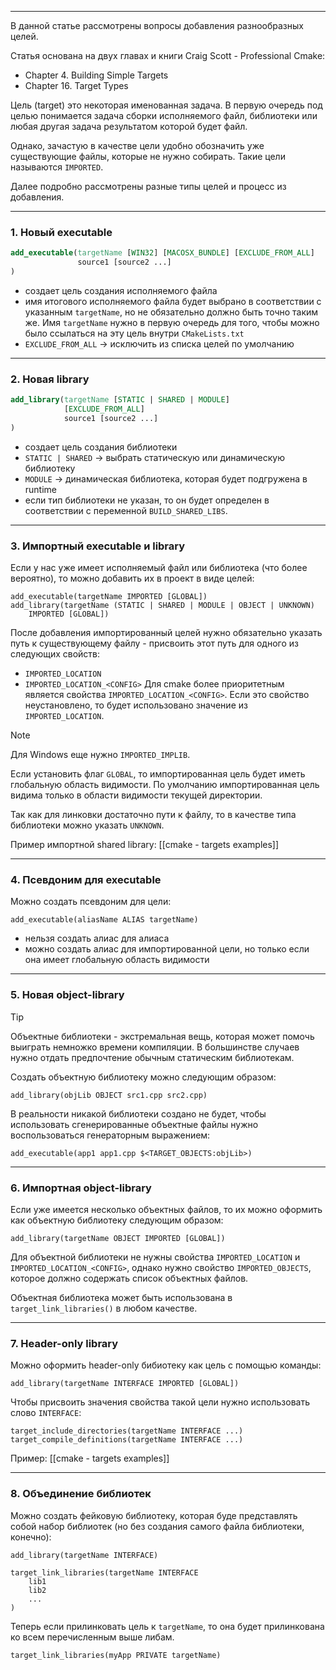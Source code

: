 ___
В данной статье рассмотрены вопросы добавления разнообразных целей.

Статья основана на двух главах и книги Craig Scott - Professional Cmake:
- Chapter 4. Building Simple Targets
- Chapter 16. Target Types

Цель (target) это некоторая именованная задача. В первую очередь под целью понимается задача сборки исполняемого файл, библиотеки или любая другая задача результатом которой будет файл.

Однако, зачастую в качестве цели удобно обозначить уже существующие файлы, которые не нужно собирать. Такие цели называются `IMPORTED`.

Далее подробно рассмотрены разные типы целей и процесс из добавления.
___
### 1. Новый executable

```cmake
add_executable(targetName [WIN32] [MACOSX_BUNDLE] [EXCLUDE_FROM_ALL]
               source1 [source2 ...]
)
```
- создает цель создания исполняемого файла
- имя итогового исполняемого файла будет выбрано в соответствии с указанным `targetName`, но не обязательно должно быть точно таким же. Имя `targetName` нужно в первую очередь для того, чтобы можно было ссылаться на эту цель внутри `CMakeLists.txt`
- `EXCLUDE_FROM_ALL` -> исключить из списка целей по умолчанию

___
### 2. Новая library

```cmake
add_library(targetName [STATIC | SHARED | MODULE]
			[EXCLUDE_FROM_ALL]
			source1 [source2 ...]
)
```
- cоздает цель создания библиотеки
- `STATIC | SHARED` -> выбрать статическую или динамическую библиотеку
- `MODULE` -> динамическая библиотека, которая будет подгружена в runtime
- если тип библиотеки не указан, то он будет определен в соответствии с переменной `BUILD_SHARED_LIBS`.

___
### 3. Импортный executable и library

Если у нас уже имеет исполняемый файл или библиотека (что более вероятно), то можно добавить их в проект в виде целей:
```
add_executable(targetName IMPORTED [GLOBAL])
add_library(targetName (STATIC | SHARED | MODULE | OBJECT | UNKNOWN)
	IMPORTED [GLOBAL])
```
После добавления импортированный целей нужно обязательно указать путь к существующему файлу - присвоить этот путь для одного из следующих свойств:
- `IMPORTED_LOCATION`
- `IMPORTED_LOCATION_<CONFIG>`
Для cmake более приоритетным является свойства `IMPORTED_LOCATION_<CONFIG>`. Если это свойство неустановлено, то будет использовано значение из `IMPORTED_LOCATION`.

>[!note]
>Для Windows еще нужно `IMPORTED_IMPLIB`.

Если установить флаг `GLOBAL`, то импортированная цель будет иметь глобальную область видимости. По умолчанию импортированная цель видима только в области видимости текущей директории.

Так как для линковки достаточно пути к файлу, то в качестве типа библиотеки можно указать `UNKNOWN`.

Пример импортной shared library: [[cmake - targets examples]]
___
### 4. Псевдоним для executable

Можно создать псевдоним для цели:
```
add_executable(aliasName ALIAS targetName)
```
- нельзя создать алиас для алиаса
- можно создать алиас для импортированной цели, но только если она имеет глобальную область видимости
___
### 5. Новая object-library

>[!tip]
>Объектные библиотеки - экстремальная вещь, которая может помочь выиграть немножко времени компиляции. В большинстве случаев нужно отдать предпочтение обычным статическим библиотекам.

Создать объектную библиотеку можно следующим образом:
```
add_library(objLib OBJECT src1.cpp src2.cpp)
```
В реальности никакой библиотеки создано не будет, чтобы использовать сгенерированные объектные файлы нужно воспользоваться генераторным выражением:
```
add_executable(app1 app1.cpp $<TARGET_OBJECTS:objLib>)
```
___
### 6. Импортная object-library

Если уже имеется несколько объектных файлов, то их можно оформить как объектную библиотеку следующим образом:
```
add_library(targetName OBJECT IMPORTED [GLOBAL])
```
Для объектной библиотеки не нужны свойства `IMPORTED_LOCATION` и `IMPORTED_LOCATION_<CONFIG>`, однако нужно свойство `IMPORTED_OBJECTS`, которое должно содержать список объектных файлов.

Объектная библиотека может быть использована в `target_link_libraries()` в любом качестве.
___
### 7. Header-only library

Можно оформить header-only бибиотеку как цель с помощью команды:
```
add_library(targetName INTERFACE IMPORTED [GLOBAL])
```
Чтобы присвоить значения свойства такой цели нужно использовать слово `INTERFACE`:
```
target_include_directories(targetName INTERFACE ...)
target_compile_definitions(targetName INTERFACE ...)
```

Пример: [[cmake - targets examples]]
___
### 8. Объединение библиотек

Можно создать фейковую библиотеку, которая буде представлять собой набор библиотек (но без создания самого файла библиотеки, конечно):
```
add_library(targetName INTERFACE)

target_link_libraries(targetName INTERFACE
	lib1
	lib2
	...
)
```
Теперь если прилинковать цель к `targetName`, то она будет прилинкована ко всем перечисленным выше либам.
```
target_link_libraries(myApp PRIVATE targetName)
```
